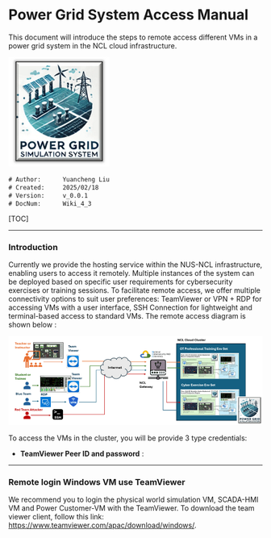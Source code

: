 # Power Grid System Access Manual

This document will introduce the steps to remote access different VMs in a power grid system in the NCL cloud infrastructure. 

![](../img/logo_small.png)

```
# Author:      Yuancheng Liu
# Created:     2025/02/18
# Version:     v_0.0.1
# DocNum:      Wiki_4_3
```

[TOC]

------

### Introduction

Currently we provide the hosting service within the NUS-NCL infrastructure, enabling users to access it remotely. Multiple instances of the system can be deployed based on specific user requirements for cybersecurity exercises or training sessions. To facilitate remote access, we offer multiple connectivity options to suit user preferences: TeamViewer or VPN + RDP for accessing VMs with a user interface, SSH Connection for lightweight and terminal-based access to standard VMs. The remote access diagram is shown below : 

![](img/s_03.png)

To access the VMs in the cluster, you will be provide 3 type credentials: 

- **TeamViewer Peer ID and password** :  







------

### Remote login Windows VM use TeamViewer

We recommend you to login the physical world simulation VM, SCADA-HMI VM and Power Customer-VM with the TeamViewer. To download the team viewer client, follow this link:  https://www.teamviewer.com/apac/download/windows/. 







